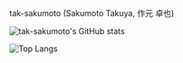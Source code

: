 tak-sakumoto (Sakumoto Takuya, 作元 卓也)

![tak-sakumoto's GitHub stats](https://github-readme-stats.vercel.app/api?username=tak-sakumoto&theme=graywhite&show_icons=true&count_private=true)

![Top Langs](https://github-readme-stats.vercel.app/api/top-langs/?username=tak-sakumoto&count_private=true&theme=graywhite&layout=compact)
